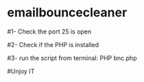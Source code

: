 # emailbouncecleaner

#1- Check the port 25 is open

#2- Check if the PHP is installed

#3- run the script from terminal: PHP bnc.php

#Unjoy IT

